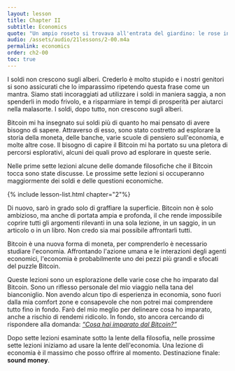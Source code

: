 ```yaml
---
layout: lesson
title: Chapter II
subtitle: Economics
quote: "Un ampio roseto si trovava all'entrata del giardino: le rose in esso erano bianche, ma c'erano tre giardinieri, intenti a verniciarle di rosso. Ad Alice parve molto strano..."
audio: /assets/audio/21lessons/2-00.m4a
permalink: economics
order: ch2-00
toc: true
---
```


I soldi non crescono sugli alberi. Crederlo è molto stupido e i nostri
genitori si sono assicurati che lo imparassimo ripetendo questa frase come un
mantra. Siamo stati incoraggiati ad utilizzare i soldi in maniera saggia, a non spenderli in modo frivolo,
e a risparmiare in tempi di prosperità per aiutarci nella malasorte. I soldi, dopo tutto,
non crescono sugli alberi.

Bitcoin mi ha insegnato sui soldi più di quanto ho mai pensato di avere bisogno di sapere.
Attraverso di esso, sono stato costretto ad esplorare la storia della moneta, delle banche, varie
scuole di pensiero sull'economia, e molte altre cose. Il bisogno di capire il
Bitcoin mi ha portato su una pletora di percorsi esplorativi, alcuni dei quali provo ad esplorare in 
queste serie.

Nelle prime sette lezioni alcune delle domande filosofiche che il Bitcoin tocca sono
state discusse. Le prossime sette lezioni si occuperanno maggiormente dei soldi e 
delle questioni economiche.

{% include lesson-list.html chapter="2"%}

Di nuovo, sarò in grado solo di graffiare la superficie. Bitcoin non è solo 
ambizioso, ma anche di portata ampia e profonda, il che rende impossibile coprire tutti
gli argomenti rilevanti in una sola lezione, in un saggio, in un articolo o in un libro.
Non credo sia mai possibile affrontarli tutti. 

Bitcoin è una nuova forma di moneta, per comprenderlo è necessario studiare
l'economia. Affrontando l'azione umana e le interazioni degli agenti economici, l'economia 
è probabilmente uno dei pezzi più grandi e sfocati del puzzle Bitcoin.

Queste lezioni sono un esplorazione delle varie cose che ho imparato dal Bitcoin.
Sono un riflesso personale del mio viaggio nella tana del bianconiglio.
Non avendo alcun tipo di esperienza in economia, sono fuori dalla mia comfort zone
e consapevole che non potrei mai comprendere tutto fino in fondo. Farò del mio meglio
per delineare cosa ho imparato, anche a rischio di rendemi ridicolo.
In fondo, sto ancora cercando di rispondere alla domanda: 
[*“Cosa hai imparato dal Bitcoin?”*][la domanda]

Dopo sette lezioni esaminate sotto la lente della filosofia, nelle prossime sette
lezioni iniziamo ad usare la lente dell'economia. 
Una lezione di economia è il massimo che posso offrire al momento.
Destinazione finale: **sound money**.

[la domanda]: https://twitter.com/arjunblj/status/1050073234719293440

<!-- Wikipedia -->
[alice]: https://en.wikipedia.org/wiki/Alice%27s_Adventures_in_Wonderland
[carroll]: https://en.wikipedia.org/wiki/Lewis_Carroll
